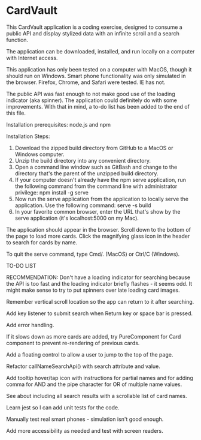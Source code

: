 # CardVault

This CardVault application is a coding exercise, designed to consume a public API and display stylized data with an infinite scroll and a search function.

The application can be downloaded, installed, and run locally on a computer with Internet access.

This application has only been tested on a computer with MacOS, though it should run on Windows. Smart phone functionality was only simulated in the browser. Firefox, Chrome, and Safari were tested. IE has not.

The public API was fast enough to not make good use of the loading indicator (aka spinner). The application could definitely do with some improvements. With that in mind, a to-do list has been added to the end of this file.

Installation prerequisites: node.js and npm

Installation Steps:

1. Download the zipped build directory from GitHub to a MacOS or Windows computer.
2. Unzip the build directory into any convenient directory.
3. Open a command line window such as GitBash and change to the directory that's the parent of the unzipped build directory.
4. If your computer doesn't already have the npm serve application, run the following command from the command line with administrator privilege:
   npm install -g serve
5. Now run the serve application from the application to locally serve the application. Use the following command:
   serve -s build
6. In your favorite common browser, enter the URL that's show by the serve application (it's localhost:5000 on my Mac).

The application should appear in the browser. Scroll down to the bottom of the page to load more cards. Click the magnifying glass icon in the header to search for cards by name.

To quit the serve command, type Cmd/. (MacOS) or Ctrl/C (Windows).


TO-DO LIST

RECOMMENDATION: Don't have a loading indicator for searching because the API is too fast and the loading indicator briefly flashes - it seems odd.
It might make sense to try to put spinners over late loading card images.

Remember vertical scroll location so the app can return to it after searching.

Add key listener to submit search when Return key or space bar is pressed.

Add error handling.

If it slows down as more cards are added, try PureComponent for Card component to prevent re-rendering of previous cards.

Add a floating control to allow a user to jump to the top of the page.

Refactor callNameSearchApi() with search attribute and value.

Add tooltip hover/tap icon with instructions for partial names and for adding comma for AND and the pipe character for OR of multiple name values.

See about including all search results with a scrollable list of card names.

Learn jest so I can add unit tests for the code.

Manually test real smart phones - simulation isn't good enough.

Add more accessibility as needed and test with screen readers.
